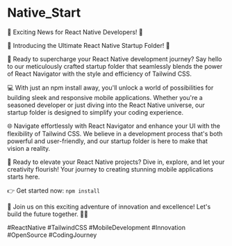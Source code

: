 # Native_Start

🚀 Exciting News for React Native Developers! 🚀

🎉 Introducing the Ultimate React Native Startup Folder! 🎉

🚀 Ready to supercharge your React Native development journey? Say hello to our meticulously crafted startup folder that seamlessly blends the power of React Navigator with the style and efficiency of Tailwind CSS.

💻 With just an npm install away, you'll unlock a world of possibilities for building sleek and responsive mobile applications. Whether you're a seasoned developer or just diving into the React Native universe, our startup folder is designed to simplify your coding experience.

🌐 Navigate effortlessly with React Navigator and enhance your UI with the flexibility of Tailwind CSS. We believe in a development process that's both powerful and user-friendly, and our startup folder is here to make that vision a reality.

🚀 Ready to elevate your React Native projects? Dive in, explore, and let your creativity flourish! Your journey to creating stunning mobile applications starts here.

👉 Get started now: `npm install`

🌟 Join us on this exciting adventure of innovation and excellence! Let's build the future together. 🌈✨

#ReactNative #TailwindCSS #MobileDevelopment #Innovation #OpenSource #CodingJourney
